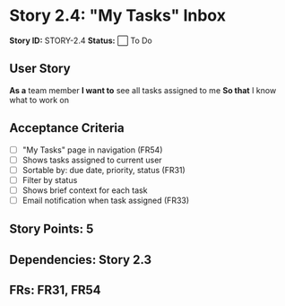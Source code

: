 # Story 2.4: "My Tasks" Inbox

**Story ID:** STORY-2.4
**Status:** ⬜ To Do

## User Story
**As a** team member
**I want to** see all tasks assigned to me
**So that** I know what to work on

## Acceptance Criteria
- [ ] "My Tasks" page in navigation (FR54)
- [ ] Shows tasks assigned to current user
- [ ] Sortable by: due date, priority, status (FR31)
- [ ] Filter by status
- [ ] Shows brief context for each task
- [ ] Email notification when task assigned (FR33)

## Story Points: 5
## Dependencies: Story 2.3
## FRs: FR31, FR54
